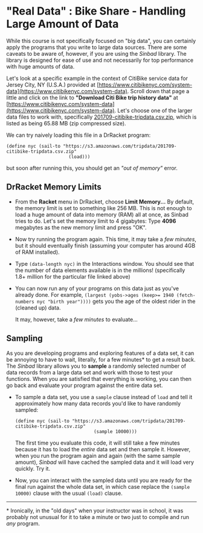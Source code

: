 # "Real Data" : Bike Share - Handling Large Amount of Data

While this course is not specifically focused on "big data", you can certainly apply the programs that you write to large data sources. There are some caveats to be aware of, however, if you are using the *Sinbad* library. The library is designed for ease of use and not necessarily for top performance with huge amounts of data.

Let's look at a specific example in the context of CitiBike service data for Jersey City, NY (U.S.A.) provided at [https://www.citibikenyc.com/system-data](https://www.citibikenyc.com/system-data). Scroll down that page a little and click on the link to **"Download Citi Bike trip history data"** at [https://www.citibikenyc.com/system-data](https://www.citibikenyc.com/system-data). Let's choose one of the larger data files to work with, specifically [201709-citibike-tripdata.csv.zip](https://s3.amazonaws.com/tripdata/201709-citibike-tripdata.csv.zip), which is listed as being 65.88 MB (zip compressed size).

We can try naively loading this file in a DrRacket program:

````
(define nyc (sail-to "https://s3.amazonaws.com/tripdata/201709-citibike-tripdata.csv.zip"
                       (load)))
````

but soon after running this, you should get an *"out of memory"* error.

## DrRacket Memory Limits

* From the **Racket** menu in DrRacket, choose **Limit Memory...**  By default, the memory limit is set to something like 256 MB. This is not enough to load a huge amount of data into memory (RAM) all at once, as Sinbad tries to do. Let's set the memory limit to 4 gigabytes: Type **4096** megabytes as the new memory limit and press "OK".

* Now try running the program again. This time, it may take a *few minutes*, but it should eventually finish (assuming your computer has around 4GB of RAM installed). 

* Type `(data-length nyc)` in the Interactions window. You should see that the number of data elements available is in the millions! (specifically 1.8+ million for the particular file linked above)

* You can now run any of your programs on this data just as you've already done. For example, `(largest (yobs->ages (keep>= 1940 (fetch-numbers nyc "birth year"))))` gets you the age of the oldest rider in the (cleaned up) data.

  It may, however, take a *few minutes* to evaluate...

## Sampling

As you are developing programs and exploring features of a data set, it can be annoying to have to wait, literally, for a few minutes* to get a result back. The *Sinbad* library allows you to **sample** a randomly selected number of data records from a large data set and work with those to test your functions. When you are satisfied that everything is working, you can then go back and evaluate your program against the entire data set.

* To sample a data set, you use a `sample` clause instead of `load` and tell it approximately how many data records you'd like to have randomly sampled:

      (define nyc (sail-to "https://s3.amazonaws.com/tripdata/201709-citibike-tripdata.csv.zip"
                                   (sample 10000)))

   The first time you evaluate this code, it will still take a few minutes because it has to load the *entire* data set and then sample it. However, when you run the program again and again (with the same sample amount), *Sinbad* will have cached the sampled data and it will load very quickly. Try it.
   
* Now, you can interact with the sampled data until you are ready for the final run against the whole data set, in which case replace the `(sample 10000)` clause with the usual `(load)` clause.




-----

\* Ironically, in the "old days" when your instructor was in school, it was probably not unusual for it to take a minute or two just to compile and run *any* program.

